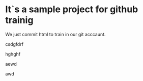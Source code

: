 # It`s a sample project for github trainig


We just commit html to train in our git acccaunt.

csdgfdrf


hghghf

aewd


awd